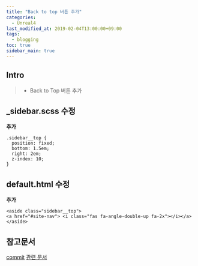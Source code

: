 ```yaml
---
title: "Back to top 버튼 추가"
categories: 
  - Unreal4
last_modified_at: 2019-02-04T13:00:00+09:00
tags: 
  - blogging 
toc: true
sidebar_main: true
---
```


## Intro

> - Back to Top 버튼 추가

## _sidebar.scss 수정


**추가**
```
.sidebar__top {
  position: fixed;
  bottom: 1.5em;
  right: 2em;
  z-index: 10;
}
```

## default.html 수정

**추가**
```
<aside class="sidebar__top">
<a href="#site-nav"> <i class="fas fa-angle-double-up fa-2x"></i></a>
</aside>
```


## 참고문서

[commit](https://github.com/lesslate/lesslate.github.io/commit/ce2cccc83054c8d192f98a10f8a6a3af3e1d9a65)
[관련 문서](https://github.com/mmistakes/minimal-mistakes/issues/1731)